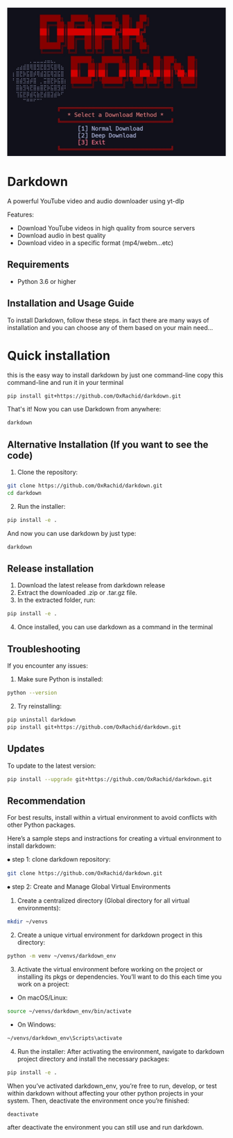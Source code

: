 ![Diagram](screenshot.jpg)

# Darkdown

A powerful YouTube video and audio downloader using yt-dlp

Features:
- Download YouTube videos in high quality from source servers
- Download audio in best quality
- Download video in a specific format (mp4/webm...etc)


## Requirements
- Python 3.6 or higher

## Installation and Usage Guide
To install Darkdown, follow these steps. 
in fact there are many ways of installation and you can choose any of them based on your main need...

# Quick installation
this is the easy way to install darkdown by just one command-line
copy this command-line and run it in your terminal

```bash
pip install git+https://github.com/OxRachid/darkdown.git
```

That's it! Now you can use Darkdown from anywhere:
```bash
darkdown
```

## Alternative Installation (If you want to see the code)

1. Clone the repository:
```bash
git clone https://github.com/OxRachid/darkdown.git
cd darkdown
```

2. Run the installer:
```bash
pip install -e .
```

And now you can use darkdown by just type:
```bash
darkdown
```

## Release installation
1. Download the latest release from darkdown release 
2. Extract the downloaded .zip or .tar.gz file.
3. In the extracted folder, run:
```bash
pip install -e .
```
4. Once installed, you can use darkdown as a command in the terminal


## Troubleshooting

If you encounter any issues:

1. Make sure Python is installed:
```bash
python --version
```

2. Try reinstalling:
```bash
pip uninstall darkdown
pip install git+https://github.com/OxRachid/darkdown.git
```

## Updates

To update to the latest version:
```bash
pip install --upgrade git+https://github.com/OxRachid/darkdown.git
```

## Recommendation
For best results, install within a virtual environment to avoid conflicts with other Python packages.

Here’s a sample steps and instractions for creating a virtual environment to install darkdown:
   
   ⦁ step 1: clone darkdown repository:
```bash
git clone https://github.com/OxRachid/darkdown.git
```
   ⦁ step 2: Create and Manage Global Virtual Environments 
   1. Create a centralized directory (Global directory for all virtual environments):
```bash
mkdir ~/venvs
```
   2. Create a unique virtual environment for darkdown progect in this directory:
```bash
python -m venv ~/venvs/darkdown_env
```  
   3. Activate the virtual environment
before working on the project or installing its pkgs or dependencies. You’ll want to do this each time you work on a project:
   * On macOS/Linux:
```bash
source ~/venvs/darkdown_env/bin/activate 
```
   * On Windows:
```bash
~/venvs/darkdown_env\Scripts\activate 
```
   4. Run the installer:
After activating the environment, navigate to darkdown project directory and install the necessary packages:
```bash
pip install -e .
```
When you’ve activated darkdown_env, you’re free to run, develop, or test within darkdown without affecting your other python projects in your system. Then, deactivate the environment once you’re finished:
```bash
deactivate
```
after deactivate the environment you can still use and run darkdown.

